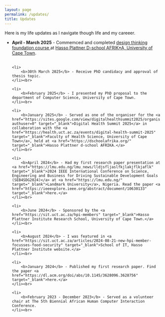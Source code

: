 ```yaml
---
layout: page
permalink: /updates/
title: Updates
---
```


Here is my life updates as I navigate though life and my careeer. 


<ul>
	<li>
		<b>April - March 2025</b> - Commemced and completed <a href="https://dschoolafrika.uct.ac.za/learn-design-thinking-uct-students/foundation-programme-design-thinking-9-weeks" target="_blank"> design thinking foundation course </a> at <a href="https://dschoolafrika.uct.ac.za/" target="_blank"> Hasso Plattner D-school AFRIK*A, University of Cape Town</a>.
	</li><br>
	
	<li>
		<b>30th March 2025</b> - Receive PhD candidacy and approval of thesis topic.
	</li><br>
	
	<li>
		<b>February 2025</b> - I presented my PhD proposal to the department of Computer Science, University of Cape Town.
	</li><br>
	
	<li>
		<b>January 2025</b> - Served as one of the organiser for the <a href="https://sites.google.com/view/digitalhealthsummit2025/organisers?authuser=0" target="_blank">Digital Health Summit 2025</a> in collaboration with the <a href="https://health.uct.ac.za/events/digital-health-summit-2025" target="_blank">Faculty of Health Science, University of Cape Town</a>, held at <a href="https://dschoolafrika.org/" target="_blank">Hasso Plattner d-school AFRIKA.</a>
	</li><br>
	
	<li>
		<b>April 2024</b> - Had my first research paper presentation at <a href="https://lmu.edu.ng/lmu_news/lldjsfljaslfkjlakjflkjaflk" target="_blank">2024 IEEE International Conference on Science, Engineering and Business for Driving Sustainable Development Goals (SEB4SDG2024)</a> at <a href="https://lmu.edu.ng/" target="_blank">Landmark University</a>, Nigeria. Read the paper <a href="https://ieeexplore.ieee.org/abstract/document/10630133" target="_blank">here.</a>
	</li><br>
	
	<li>
		<b>June 2024</b> - Sponsored by the <a href="https://sit.uct.ac.za/hpi-members" target="_blank">Hasso Plattner Institute Research School, University of Cape Town.</a>
	</li><br>
	
	<li>
		<b>August 2024</b> - I was featured in <a href="https://sit.uct.ac.za/articles/2024-08-21-new-hpi-member-focusses-food-security" target="_blank">School of IT, Hasso Plattner Institute website.</a>
	</li><br>
	
	<li>
		<b>January 2024</b> - Published my first research paper. Find the paper <a href="https://dl.acm.org/doi/abs/10.1145/3628096.3628756" target="_blank">here.</a>
	</li><br>
	
	<li>
		<b>February 2023 - December 2023</b> - Served as a volunteer chair at The 5th Biennial African Human Computer Interaction Conference.
	</li><br>
</ul>